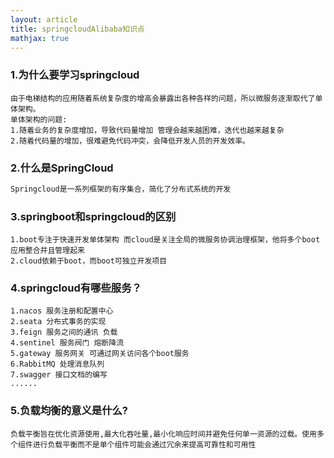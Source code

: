 ```yaml
---
layout: article
title: springcloudAlibaba知识点
mathjax: true
---
```

### 1.为什么要学习springcloud

```
由于电梯结构的应用随着系统复杂度的增高会暴露出各种各样的问题，所以微服务逐渐取代了单体架构。
单体架构的问题:
1.随着业务的复杂度增加，导致代码量增加 管理会越来越困难，迭代也越来越复杂
2.随着代码量的增加，很难避免代码冲突，会降低开发人员的开发效率。
```

### 2.什么是SpringCloud

```java
Springcloud是一系列框架的有序集合，简化了分布式系统的开发
```

### 3.springboot和springcloud的区别

```
1.boot专注于快速开发单体架构 而cloud是关注全局的微服务协调治理框架，他将多个boot应用整合并且管理起来
2.cloud依赖于boot，而boot可独立开发项目
```

### 4.springcloud有哪些服务？

```
1.nacos 服务注册和配置中心
2.seata 分布式事务的实现
3.feign 服务之间的通讯 负载
4.sentinel 服务阀门 熔断降流
5.gateway 服务网关 可通过网关访问各个boot服务
6.RabbitMQ 处理消息队列
7.swagger 接口文档的编写
......
```

### 5.负载均衡的意义是什么?

```
负载平衡旨在优化资源使用,最大化吞吐量,最小化响应时间并避免任何单一资源的过载。使用多个组件进行负载平衡而不是单个组件可能会通过冗余来提高可靠性和可用性
```


